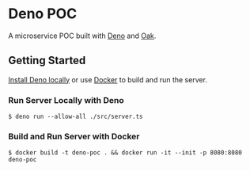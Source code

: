 # Deno POC

A microservice POC built with [Deno](https://github.com/denoland/deno) and
[Oak](https://github.com/oakserver/oak).

## Getting Started

[Install Deno locally](https://deno.land/#installation) or use
[Docker](https://www.docker.com/products/docker-desktop) to build and run the
server.

### Run Server Locally with Deno

```
$ deno run --allow-all ./src/server.ts
```

### Build and Run Server with Docker

```
$ docker build -t deno-poc . && docker run -it --init -p 8080:8080 deno-poc
```
